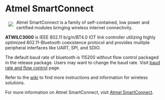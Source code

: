 # Atmel SmartConnect 

<a href="http://www.atmel.com"><img src="http://www.atmel.com/Images/atmel.png" align="left" hspace="10" vspace="6"></a>

Atmel SmartConnect is a family of self-contained, low power and certified modules bringing wireless internet connectivity.

**ATWILC3000** is IEEE 802.11 b/g/n/BT4.0 IOT link controller utilizing highly optimized 802.11-Bluetooth coexistence protocol and provides mulitple peripheral interfaces like UART, SPI, and SDIO.

The default baud rate of bluetooth is 115200 without flow control packaged in the release package. Users may want to change the baud rate. Visit [baud rate and flow control](https://github.com/wilc3000/driver/wiki/bluetooth#baud-rate-and-flow-control) page.

Refer to the [wiki](https://github.com/wilc3000/driver/wiki) to find more instructions and information for wireless solutions.

For more information on Atmel SmartConnect, visit [Atmel SmartConnect](http://www.atmel.com/products/wireless/wifi/smart-connect.aspx).
